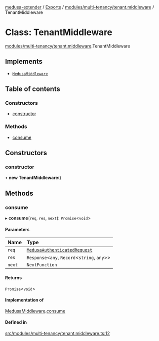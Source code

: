 [medusa-extender](../README.md) / [Exports](../modules.md) / [modules/multi-tenancy/tenant.middleware](../modules/modules_multi_tenancy_tenant_middleware.md) / TenantMiddleware

# Class: TenantMiddleware

[modules/multi-tenancy/tenant.middleware](../modules/modules_multi_tenancy_tenant_middleware.md).TenantMiddleware

## Implements

- [`MedusaMiddleware`](../interfaces/core_types.MedusaMiddleware.md)

## Table of contents

### Constructors

- [constructor](modules_multi_tenancy_tenant_middleware.TenantMiddleware.md#constructor)

### Methods

- [consume](modules_multi_tenancy_tenant_middleware.TenantMiddleware.md#consume)

## Constructors

### constructor

• **new TenantMiddleware**()

## Methods

### consume

▸ **consume**(`req`, `res`, `next`): `Promise`<`void`\>

#### Parameters

| Name | Type |
| :------ | :------ |
| `req` | [`MedusaAuthenticatedRequest`](../modules/core_types.md#medusaauthenticatedrequest) |
| `res` | `Response`<`any`, `Record`<`string`, `any`\>\> |
| `next` | `NextFunction` |

#### Returns

`Promise`<`void`\>

#### Implementation of

[MedusaMiddleware](../interfaces/core_types.MedusaMiddleware.md).[consume](../interfaces/core_types.MedusaMiddleware.md#consume)

#### Defined in

[src/modules/multi-tenancy/tenant.middleware.ts:12](https://github.com/adrien2p/medusa-extender/blob/9478406/src/modules/multi-tenancy/tenant.middleware.ts#L12)
